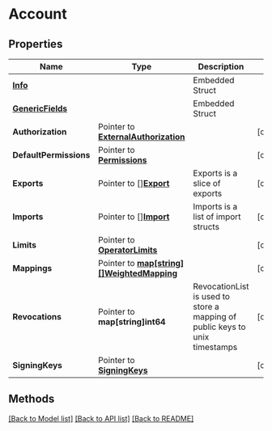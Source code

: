 # Account

## Properties

Name | Type | Description | Notes
------------ | ------------- | ------------- | -------------
 | [**Info**](Info.md) |   | Embedded Struct
 | [**GenericFields**](GenericFields.md) |   | Embedded Struct
**Authorization** | Pointer to [**ExternalAuthorization**](ExternalAuthorization.md) |  | [optional] 
**DefaultPermissions** | Pointer to [**Permissions**](Permissions.md) |  | [optional] 
**Exports** | Pointer to [][**Export**](Export.md) | Exports is a slice of exports | [optional] 
**Imports** | Pointer to [][**Import**](Import.md) | Imports is a list of import structs | [optional] 
**Limits** | Pointer to [**OperatorLimits**](OperatorLimits.md) |  | [optional] 
**Mappings** | Pointer to [**map[string][]WeightedMapping**](WeightedMapping.md) |  | [optional] 
**Revocations** | Pointer to **map[string]int64** | RevocationList is used to store a mapping of public keys to unix timestamps | [optional] 
**SigningKeys** | Pointer to [**SigningKeys**](SigningKeys.md) |  | [optional] 

## Methods


[[Back to Model list]](../README.md#documentation-for-models) [[Back to API list]](../README.md#documentation-for-api-endpoints) [[Back to README]](../README.md)



